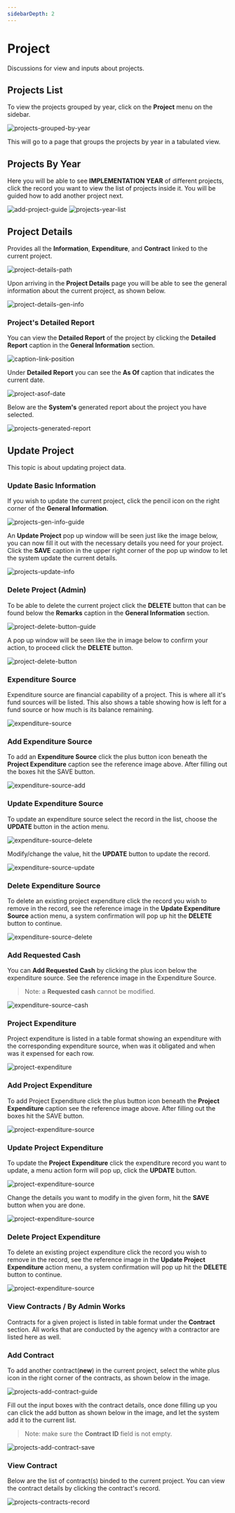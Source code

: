 ```yaml
---
sidebarDepth: 2
---
```


# Project

Discussions for view and inputs about projects.


## Projects List

To view the projects grouped by year, click on the **Project** menu on the sidebar.

![projects-grouped-by-year](/images/view/project_in_menu.png)

This will go to a page that groups the projects by year in a tabulated view.

## Projects By Year

Here you will be able to see **IMPLEMENTATION YEAR** of different projects, click the record you want to view the list of projects inside it. You will be guided how to add another project next.

![add-project-guide](/images/project/projects_list_location_add.png)
![projects-year-list](/images/project/project_list.png)

## Project Details


Provides all the **Information**, **Expenditure**, and **Contract** linked to the current project.

![project-details-path](/images/project/general_info/project_details_title.png)

Upon arriving in the **Project Details** page you will be able to see the general information about the current project, as shown below.

![project-details-gen-info](/images/project/general_info/project_general_info.png)

### Project's Detailed Report

You can view the **Detailed Report** of the project by clicking the **Detailed Report** caption in the **General Information** section.

![caption-link-position](/images/project/detailed_report/detailed_report_link.png)

Under **Detailed Report** you can see the **As Of** caption that indicates the current date.

![project-asof-date](/images/project/detailed_report/detailed_report_section.png)

Below are the **System's** generated report about the project you have selected.

![projects-generated-report](/images/project/detailed_report/detailed_report.png)


## Update Project

This topic is about updating project data.

### Update Basic Information

If you wish to update the current project, click the pencil icon on the right corner of the **General Information**.

![projects-gen-info-guide](/images/project/general_info/gen_info_guide.png)

An **Update Project** pop up window will be seen just like the image below, you can now fill it out with the necessary details you need for your project. Click the **SAVE** caption in the upper right corner of the pop up window to let the system update the current details.

![projects-update-info](/images/project/general_info/project_update.png)

### Delete Project (Admin)

To be able to delete the current project click the **DELETE** button that can be found below the **Remarks** caption in the **General Information** section.

![project-delete-button-guide](/images/project/general_info/delete_project_guide.png)

A pop up window will be seen like the in image below to confirm your action, to proceed click the **DELETE** button.

![project-delete-button](/images/project/general_info/delete_project.png)

### Expenditure Source

Expenditure source are financial capability of a project. This is where all it's fund sources will be listed. This also shows a table showing how is left for a fund source or how much is its balance remaining.

![expenditure-source](/images/project/expenditure_source/expenditure_source.png)

### Add Expenditure Source

To add an **Expenditure Source** click the plus button icon beneath the **Project Expenditure** caption see the reference image above. After filling out the boxes hit the SAVE button.

![expenditure-source-add](/images/project/expenditure_source/expenditure_source_add.png)

### Update Expenditure Source

To update an expenditure source select the record in the list, choose the **UPDATE** button in the action menu.

![expenditure-source-delete](/images/project/expenditure_source/expenditure_source_action_menu.png)

Modify/change the value, hit the **UPDATE** button to update the record.

![expenditure-source-update](/images/project/expenditure_source/expenditure_source_update.png)

### Delete Expenditure Source

To delete an existing project expenditure click the record you wish to remove in the record, see the reference image in the **Update Expenditure Source** action menu, a system confirmation will pop up hit the **DELETE** button to continue.

![expenditure-source-delete](/images/project/expenditure_source/expenditure_source_delete.png)

### Add Requested Cash

You can **Add Requested Cash** by clicking the plus icon below the expenditure source. See the reference image in the Expenditure Source.

>Note: a **Requested cash** cannot be modified.

![expenditure-source-cash](/images/project/expenditure_source/source_requested_cash.png)

### Project Expenditure

Project expenditure is listed in a table format showing an expenditure with the corresponding expenditure source, when was it obligated and when was it expensed for each row.

![project-expenditure](/images/project/project_expenditure/project_expenditure.png)

### Add Project Expenditure

To add Project Expenditure click the plus button icon beneath the **Project Expenditure** caption see the reference image above. After filling out the boxes hit the SAVE button.

![project-expenditure-source](/images/project/project_expenditure/add_project_expenditure.png)

### Update Project Expenditure

To update the **Project Expenditure** click the expenditure record you want to update, a menu action form will pop up, click the **UPDATE** button.

![project-expenditure-source](/images/project/project_expenditure/project_expenditure_action.png)

Change the details you want to modify in the given form, hit the **SAVE** button when you are done. 

![project-expenditure-source](/images/project/project_expenditure/project_expenditure_update.png)

### Delete Project Expenditure

To delete an existing project expenditure click the record you wish to remove in the record, see the reference image in the **Update Project Expenditure** action menu, a system confirmation will pop up hit the **DELETE** button to continue.

![project-expenditure-source](/images/project/project_expenditure/project_expenditure_delete.png)

### View Contracts / By Admin Works

Contracts for a given project is listed in table format under the **Contract** section. All works that are conducted by the agency with a contractor are listed here as well.

### Add Contract

To add another contract(**new**) in the current project, select the white plus icon in the right corner of the contracts, as shown below in the image.

![projects-add-contract-guide](/images/project/contract/add_contract_button.png)

Fill out the input boxes with the contract details, once done filling up you can click the add button as shown below in the image, and let the system add it to the current list.

> Note: make sure the **Contract ID** field is not empty.

![projects-add-contract-save](/images/project/contract/add_contract_in_project.png)

### View Contract

Below are the list of contract(s) binded to the current project. You can view the contract details by clicking the contract's record.

![projects-contracts-record](/images/project/contract/contracts_list_in_project.png)